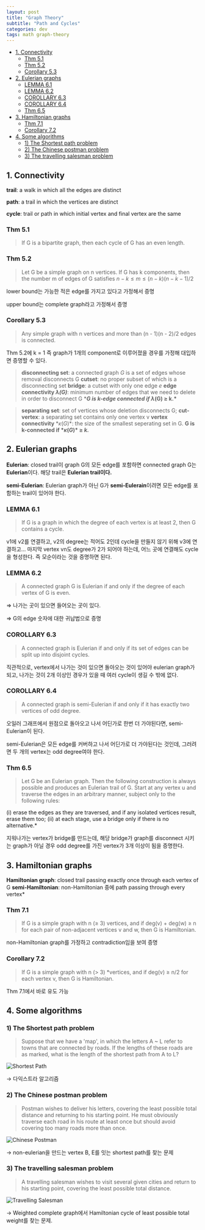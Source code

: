 ```yaml
---
layout: post
title: "Graph Theory"
subtitle: "Path and Cycles"
categories: dev
tags: math graph-theory
---
```


<!-- @import "[TOC]" {cmd="toc" depthFrom=1 depthTo=6 orderedList=false} -->

<!-- code_chunk_output -->

- [1. Connectivity](#1-connectivity)
  - [Thm 5.1](#thm-51)
  - [Thm 5.2](#thm-52)
  - [Corollary 5.3](#corollary-53)
- [2. Eulerian graphs](#2-eulerian-graphs)
  - [LEMMA 6.1](#lemma-61)
  - [LEMMA 6.2](#lemma-62)
  - [COROLLARY 6.3](#corollary-63)
  - [COROLLARY 6.4](#corollary-64)
  - [Thm 6.5](#thm-65)
- [3. Hamiltonian graphs](#3-hamiltonian-graphs)
  - [Thm 7.1](#thm-71)
  - [Corollary 7.2](#corollary-72)
- [4. Some algorithms](#4-some-algorithms)
  - [1) The Shortest path problem](#1-the-shortest-path-problem)
  - [2) The Chinese postman problem](#2-the-chinese-postman-problem)
  - [3) The travelling salesman problem](#3-the-travelling-salesman-problem)

<!-- /code_chunk_output -->

## 1. Connectivity

**trail**: a walk in which all the edges are distinct

**path**: a trail in which the vertices are distinct

**cycle**: trail or path in which initial vertex and final vertex are the same

### Thm 5.1

> If G is a bipartite graph, then each cycle of G has an even length.

### Thm 5.2

> Let G be a simple graph on n vertices. If G has k components, then
> the number m of edges of G satisfies $n-k \leq m \leq (n-k)(n-k-1)/2$

lower bound는 가능한 적은 edge를 가지고 있다고 가정해서 증명

upper bound는 complete graph라고 가정해서 증명

### Corollary 5.3

> Any simple graph with n vertices and more than (n - 1)(n - 2)/2 edges is connected.

Thm 5.2에 k = 1 즉 graph가 1개의 component로 이루어졌을 경우를 가정해 대입하면 증명할 수 있다.

> **disconnecting set**: a connected graph _G_ is a set of edges whose removal disconnects G
> **cutset**: no proper subset of which is a disconnecting set
> **bridge**: a cutset with only one edge _e_
> **edge connectivity $\lambda$_(G)_**: minimum number of edges that we need to delete in order to disconnect G \***_G is k-edge connected if $\lambda$_(G) ≥ k.\***

> **separating set**: set of vertices whose deletion disconnects G;
> **cut-vertex**: a separating set contains only one vertex v
> **vertex connectivity** $*\kappa(G)*$: the size of the smallest seperating set in G.
> **G is k-connected if $*\kappa(G)*$ ≥ _k._**

## 2. Eulerian graphs

**Eulerian**: closed trail이 graph G의 모든 edge를 포함하면 connected graph G는 **Eulerian**이다. 해당 trail은 **Eulerian trail이다.**

**semi-Eulerian**: Eulerian graph가 아닌 G가 **semi-Eulerain**이려면 모든 edge를 포함하는 trail이 있어야 한다.

### LEMMA 6.1

> If G is a graph in which the degree of each vertex is at least 2, then G contains a cycle.

v1에 v2를 연결하고, v2의 degree는 적어도 2인데 cycle을 만들지 않기 위해 v3에 연결하고... 마지막 vertex vn도 degree가 2가 되어야 하는데, 어느 곳에 연결해도 cycle을 형성한다. 즉 모순이라는 것을 증명하면 된다.

### LEMMA 6.2

> A connected graph G is Eulerian if and only if the degree of each vertex of G is even.

⇒ 나가는 곳이 있으면 들어오는 곳이 있다.

⇒ G의 edge 숫자에 대한 귀납법으로 증명

### COROLLARY 6.3

> A connected graph is Eulerian if and only if its set of edges can be split up into disjoint cycles.

직관적으로, vertex에서 나가는 것이 있으면 돌아오는 것이 있어야 eulerian graph가 되고, 나가는 것이 2개 이상인 경우가 있을 때 여러 cycle이 생길 수 밖에 없다.

### COROLLARY 6.4

> A connected graph is semi-Eulerian if and only if it has exactly two vertices of odd degree.

오일러 그래프에서 원점으로 돌아오고 나서 어딘가로 한번 더 가야된다면, semi-Eulerian이 된다.

semi-Eulerian은 모든 edge를 커버하고 나서 어딘가로 더 가야된다는 것인데, 그러려면 두 개의 vertex는 odd degree여야 한다.

### Thm 6.5

> Let G be an Eulerian graph. Then the following construction is always possible and produces an Eulerian trail of G.
> Start at any vertex u and traverse the edges in an arbitrary manner, subject only
> to the following rules:

(i) erase the edges as they are traversed, and if any isolated vertices result, erase
them too;
(ii) at each stage, use a bridge only if there is no alternative.\*

지워나가는 vertex가 bridge를 만드는데, 해당 bridge가 graph를 disconnect 시키는 graph가 아닐 경우 odd degree를 가진 vertex가 3개 이상이 됨을 증명한다.

## 3. Hamiltonian graphs

**Hamiltonian graph**: closed trail passing exactly once through each vertex of G
**semi-Hamiltonian**: non-Hamiltonian 중에 path passing through every vertex\*

### Thm 7.1

> If G is a simple graph with n (≥ 3) vertices, and if deg(v) + deg(w) ≥ n
> for each pair of non-adjacent vertices v and w, then G is Hamiltonian.

non-Hamiltonian graph를 가정하고 contradiction임을 보여 증명

### Corollary 7.2

> If G is a simple graph with n (> 3) \*vertices, and if deg(v) ≥ n/2 for each vertex v, then G is Hamiltonian.

Thm 7.1에서 바로 유도 가능

## 4. Some algorithms

### 1) The Shortest path problem

> Suppose that we have a 'map', in which the letters A ~ L refer to towns that are connected by roads. If the lengths of these roads are as marked, what is the length of the shortest path from A to L?

![Shortest Path](https://raw.githubusercontent.com/Cho-Geonwoo/Cho-Geonwoo.github.io/master/assets/img/contents/path_and_cycles/shortest_path.png)

→ 다익스트라 알고리즘

### 2) The Chinese postman problem

> Postman wishes to deliver his letters, covering the least possible total distance and returning to his starting point. He must obviously traverse each road in his route at least once but should avoid covering too many roads more than once.

![Chinese Postman](https://raw.githubusercontent.com/Cho-Geonwoo/Cho-Geonwoo.github.io/master/assets/img/contents/path_and_cycles/chinese_postman.png)

→ non-eulerian을 만드는 vertex B, E를 잇는 shortest path를 찾는 문제

### 3) The travelling salesman problem

> A travelling salesman wishes to visit several given cities and return to his starting point, covering the least possible total distance.

![Travelling Salesman](https://raw.githubusercontent.com/Cho-Geonwoo/Cho-Geonwoo.github.io/master/assets/img/contents/path_and_cycles/travelling_salesman.png)

→ Weighted complete graph에서 Hamiltonian cycle of least possible total weight를 찾는 문제.

